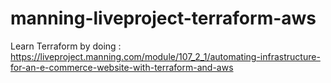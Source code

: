 # manning-liveproject-terraform-aws
Learn Terraform by doing : https://liveproject.manning.com/module/107_2_1/automating-infrastructure-for-an-e-commerce-website-with-terraform-and-aws
